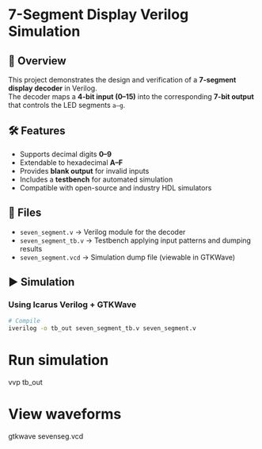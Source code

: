 # 7-Segment Display Verilog Simulation

## 📌 Overview
This project demonstrates the design and verification of a **7-segment display decoder** in Verilog.  
The decoder maps a **4-bit input (0–15)** into the corresponding **7-bit output** that controls the LED segments `a–g`.

## 🛠 Features
- Supports decimal digits **0–9**
- Extendable to hexadecimal **A–F**
- Provides **blank output** for invalid inputs
- Includes a **testbench** for automated simulation
- Compatible with open-source and industry HDL simulators

## 📂 Files
- `seven_segment.v` → Verilog module for the decoder  
- `seven_segment_tb.v` → Testbench applying input patterns and dumping results  
- `seven_segment.vcd` → Simulation dump file (viewable in GTKWave)  

## ▶️ Simulation
### Using Icarus Verilog + GTKWave
```bash
# Compile
iverilog -o tb_out seven_segment_tb.v seven_segment.v
```
# Run simulation
vvp tb_out

# View waveforms
gtkwave sevenseg.vcd
